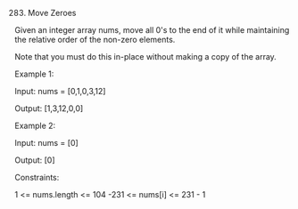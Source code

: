 283. Move Zeroes

Given an integer array nums, move all 0's to the end of it while maintaining the
relative order of the non-zero elements.

Note that you must do this in-place without making a copy of the array.

Example 1:

Input: nums = [0,1,0,3,12]

Output: [1,3,12,0,0]

Example 2:

Input: nums = [0]

Output: [0]

Constraints:

1 <= nums.length <= 104 -231 <= nums[i] <= 231 - 1
